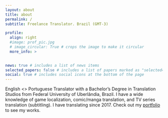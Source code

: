 ```yaml
---
layout: about
title: about
permalink: /
subtitle: Freelance Translator. Brazil (GMT-3)

profile:
  align: right
  #image: prof_pic.jpg
  # image_circular: True # crops the image to make it circular
  more_info: >
    

news: true # includes a list of news items
selected_papers: false # includes a list of papers marked as "selected={true}"
social: true # includes social icons at the bottom of the page
---
```


<p>English &lt;&gt; Portuguese Translator with a Bachelor’s Degree in Translation Studios from Federal University of Uberlândia, Brazil. I have a wide knowledge of game localization, comic/manga translation, and TV series translation (subtitling). I have translating since 2017. Check out my <a href="portfolio">portfolio</a> to see my works.</p>